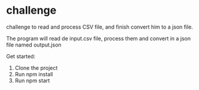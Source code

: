 # challenge
challenge to read and process CSV file, and finish convert him to a json file.

The program will read de input.csv file, process them and convert in a json file named output.json

Get started:

1. Clone the project 
2. Run npm install
3. Run npm start

